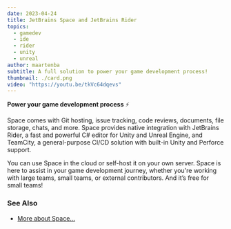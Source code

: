 ```yaml
---
date: 2023-04-24
title: JetBrains Space and JetBrains Rider
topics:
  - gamedev
  - ide
  - rider
  - unity
  - unreal
author: maartenba
subtitle: A full solution to power your game development process!
thumbnail: ./card.png
video: "https://youtu.be/tkVc64dqevs"
---
```


**Power your game development process** ⚡

Space comes with Git hosting, issue tracking, code reviews, documents, file storage, chats, and more. Space provides native integration with JetBrains Rider, a fast and powerful C# editor for Unity and Unreal Engine, and TeamCity, a general-purpose CI/CD solution with built-in Unity and Perforce support.

You can use Space in the cloud or self-host it on your own server. Space is here to assist in your game development journey, whether you're working with large teams, small teams, or external contributors. And it’s free for small teams!

### See Also

- [More about Space...](https://www.jetbrains.com/space/)
